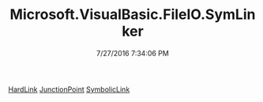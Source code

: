 ﻿---
title: Microsoft.VisualBasic.FileIO.SymLinker
date: 7/27/2016 7:34:06 PM
---

[HardLink](T-Microsoft.VisualBasic.FileIO.SymLinker.HardLink.html)
[JunctionPoint](T-Microsoft.VisualBasic.FileIO.SymLinker.JunctionPoint.html)
[SymbolicLink](T-Microsoft.VisualBasic.FileIO.SymLinker.SymbolicLink.html)
